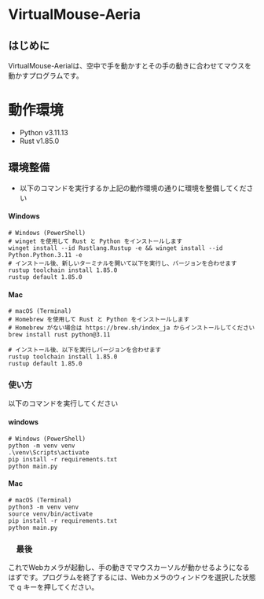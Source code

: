 # VirtualMouse-Aeria

## はじめに
VirtualMouse-Aerialは、空中で手を動かすとその手の動きに合わせてマウスを動かすプログラムです。

# 動作環境
 - Python v3.11.13
 - Rust v1.85.0

## 環境整備
- 以下のコマンドを実行するか上記の動作環境の通りに環境を整備してください

#### Windows
```
# Windows (PowerShell)
# winget を使用して Rust と Python をインストールします
winget install --id Rustlang.Rustup -e && winget install --id Python.Python.3.11 -e
# インストール後、新しいターミナルを開いて以下を実行し、バージョンを合わせます
rustup toolchain install 1.85.0
rustup default 1.85.0
```

#### Mac
```
# macOS (Terminal)
# Homebrew を使用して Rust と Python をインストールします
# Homebrew がない場合は https://brew.sh/index_ja からインストールしてください
brew install rust python@3.11

# インストール後、以下を実行しバージョンを合わせます
rustup toolchain install 1.85.0
rustup default 1.85.0
```

### 使い方
以下のコマンドを実行してください

#### windows 
```
# Windows (PowerShell)
python -m venv venv
.\venv\Scripts\activate
pip install -r requirements.txt
python main.py
```

#### Mac
```
# macOS (Terminal)
python3 -m venv venv
source venv/bin/activate
pip install -r requirements.txt
python main.py
```

### 　最後
これでWebカメラが起動し、手の動きでマウスカーソルが動かせるようになるはずです。プログラムを終了するには、Webカメラのウィンドウを選択した状態で q キーを押してください。